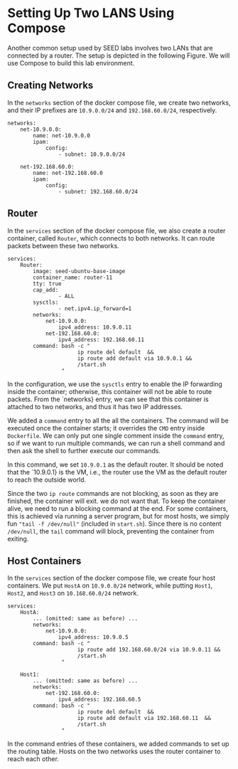 # Setting Up Two LANS Using Compose

Another common setup used by SEED labs involves two LANs that
are connected by a router. The setup is depicted in the following
Figure. We will use Compose to build this lab environment.

## Creating Networks

In the `networks` section of the docker compose file,
we create two networks, and their IP prefixes are `10.9.0.0/24`
and `192.168.60.0/24`, respectively.

```
networks:
    net-10.9.0.0:
        name: net-10.9.0.0
        ipam:
            config:
                - subnet: 10.9.0.0/24

    net-192.168.60.0:
        name: net-192.168.60.0
        ipam:
            config:
                - subnet: 192.168.60.0/24
```

## Router

In the `services` section of the docker compose file, we
also create a router container, called  `Router`, which
connects to both networks. It
can route packets between these two networks.

```
services:
    Router:
        image: seed-ubuntu-base-image
        container_name: router-11
        tty: true
        cap_add:
                - ALL
        sysctls:
                - net.ipv4.ip_forward=1
        networks:
            net-10.9.0.0:
                ipv4_address: 10.9.0.11
            net-192.168.60.0:
                ipv4_address: 192.168.60.11
        command: bash -c "
                      ip route del default  &&
                      ip route add default via 10.9.0.1 &&
                      /start.sh
                 "
```

In the configuration, we use the `sysctls` entry
to enable the IP forwarding inside the container;
otherwise, this container will not be able to route packets.
From the `networks} entry, we can see that
this container is attached to two networks, and thus
it has two IP addresses.

We added a `command` entry to all the all the containers. The command
will be executed once the container starts; it overrides the
`CMD` entry inside `Dockerfile`. We can only put one
single comment inside the `command` entry, so if we want to run
multiple commands, we can run a shell command and then ask the shell
to further execute our commands.

In this command, we set `10.9.0.1` as the
default router. It should be noted that the `10.9.0.1} is the
VM, i.e., the router use the VM as the default router
to reach the outside world.


Since the two `ip route` commands are not blocking, as
soon as they are finished, the container will exit.
we do not want that. To keep the container alive, we
need to run a blocking command at the end. For some containers,
this is achieved via running a server program, but for most
hosts, we simply fun `"tail -f /dev/null"` (included in
`start.sh`). Since there is no content `/dev/null`,
the `tail` command will block,
preventing the container from exiting.


## Host Containers

In the `services` section of the docker compose file, we
create four host containers.
We put `HostA` on `10.9.0.0/24`
network, while putting `Host1`,
`Host2`, and `Host3`
on `10.168.60.0/24` network.

```
services:
    HostA:
        ... (omitted: same as before) ...
        networks:
            net-10.9.0.0:
                ipv4_address: 10.9.0.5
        command: bash -c "
                      ip route add 192.168.60.0/24 via 10.9.0.11 &&
                      /start.sh
                 "

    Host1:
        ... (omitted: same as before) ...
        networks:
            net-192.168.60.0:
                ipv4_address: 192.168.60.5
        command: bash -c "
                      ip route del default  &&
                      ip route add default via 192.168.60.11  &&
                      /start.sh
                 "
```

In the command entries of these containers, we added
commands to set up the routing table. Hosts on
the two networks uses the router container to reach each other.

